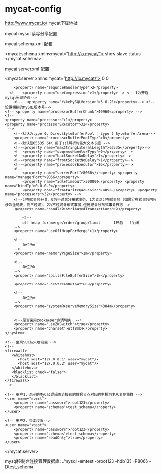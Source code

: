 # mycat-config
http://www.mycat.io/  mycat下载地扯

mycat mysql 读写分享配置

mycat schema.xml 配置

<?xml version="1.0"?>
<!DOCTYPE mycat:schema SYSTEM "schema.dtd">
<mycat:schema xmlns:mycat="http://io.mycat/">
    <!-- 定义MyCat的逻辑库 -->
    <schema name="test_schema" checkSQLschema="false" sqlMaxLimit="100" dataNode="qingkaNode"></schema>
    <!-- 定义MyCat的数据节点 -->
    <dataNode name="testNode" dataHost="dtHost" database="test" />
    <!-- 定义数据主机dtHost，连接到MySQL读写分离集群 ,schema中的每一个dataHost中的host属性值必须唯一-->
    <!-- dataHost实际上配置就是后台的数据库集群，一个datahost代表一个数据库集群 -->
    <!-- balance="1"，全部的readHost与stand by writeHost参与select语句的负载均衡-->
    <!-- writeType="0"，所有写操作发送到配置的第一个writeHost，这里就是我们的hostmaster，第一个挂了切到还生存的第二个writeHost-->
    <dataHost name="dtHost" maxCon="500" minCon="20" balance="1" writeType="0" dbType="mysql" dbDriver="native" switchType="2" slaveThreshold="100">
        <!--心跳检测 -->
        <heartbeat>show slave status</heartbeat>
        <!--配置后台数据库的IP地址和端口号，还有账号密码 -->
        <writeHost host="hostMaster" url="192.168.20.135:3306" user="root" password="root123" /><!-- 主库 -->
        <writeHost host="hostSlave" url="192.168.20.134:3306" user="root" password="root123" /><!-- 备库 -->
    </dataHost>
</mycat:schema>


mycat server.xml 配置

<?xml version="1.0" encoding="UTF-8"?>
<!-- - - Licensed under the Apache License, Version 2.0 (the "License"); 
	- you may not use this file except in compliance with the License. - You 
	may obtain a copy of the License at - - http://www.apache.org/licenses/LICENSE-2.0 
	- - Unless required by applicable law or agreed to in writing, software - 
	distributed under the License is distributed on an "AS IS" BASIS, - WITHOUT 
	WARRANTIES OR CONDITIONS OF ANY KIND, either express or implied. - See the 
	License for the specific language governing permissions and - limitations 
	under the License. -->
<!DOCTYPE mycat:server SYSTEM "server.dtd">
<mycat:server xmlns:mycat="http://io.mycat/">
	<system>
	<property name="useSqlStat">0</property>  <!-- 1为开启实时统计、0为关闭 -->
	<property name="useGlobleTableCheck">0</property>  <!-- 1为开启全加班一致性检测、0为关闭 -->

		<property name="sequnceHandlerType">2</property>
      <!--  <property name="useCompression">1</property>--> <!--1为开启mysql压缩协议-->
        <!--  <property name="fakeMySQLVersion">5.6.20</property>--> <!--设置模拟的MySQL版本号-->
	<!-- <property name="processorBufferChunk">40960</property> -->
	<!-- 
	<property name="processors">1</property> 
	<property name="processorExecutor">32</property> 
	 -->
		<!--默认为type 0: DirectByteBufferPool | type 1 ByteBufferArena-->
		<property name="processorBufferPoolType">0</property>
		<!--默认是65535 64K 用于sql解析时最大文本长度 -->
		<!--<property name="maxStringLiteralLength">65535</property>-->
		<!--<property name="sequnceHandlerType">0</property>-->
		<!--<property name="backSocketNoDelay">1</property>-->
		<!--<property name="frontSocketNoDelay">1</property>-->
		<!--<property name="processorExecutor">16</property>-->
		<!--
			<property name="serverPort">8066</property> <property name="managerPort">9066</property> 
			<property name="idleTimeout">300000</property> <property name="bindIp">0.0.0.0</property> 
			<property name="frontWriteQueueSize">4096</property> <property name="processors">32</property> -->
		<!--分布式事务开关，0为不过滤分布式事务，1为过滤分布式事务（如果分布式事务内只涉及全局表，则不过滤），2为不过滤分布式事务,但是记录分布式事务日志-->
		<property name="handleDistributedTransactions">0</property>
		
			<!--
			off heap for merge/order/group/limit      1开启   0关闭
		-->
		<property name="useOffHeapForMerge">1</property>

		<!--
			单位为m
		-->
		<property name="memoryPageSize">1m</property>

		<!--
			单位为k
		-->
		<property name="spillsFileBufferSize">1k</property>

		<property name="useStreamOutput">0</property>

		<!--
			单位为m
		-->
		<property name="systemReserveMemorySize">384m</property>


		<!--是否采用zookeeper协调切换  -->
		<property name="useZKSwitch">true</property>
		<property name="charset">utf8mb4</property>
	</system>
	
	<!-- 全局SQL防火墙设置 -->
	<!-- 
	<firewall> 
	   <whitehost>
	      <host host="127.0.0.1" user="mycat"/>
	      <host host="127.0.0.2" user="mycat"/>
	   </whitehost>
       <blacklist check="false">
       </blacklist>
	</firewall>
	-->
	
    <!-- 用户1，对应的MyCat逻辑库连接到的数据节点对应的主机为主从复制集群 -->
    <user name="mtest">
        <property name="password">root123</property>
        <property name="schemas">test_schema</property>
    </user>

    <!-- 用户2，只读权限-->
    <user name="stest">
        <property name="password">root123</property>
        <property name="schemas">test_schema</property>
        <property name="readOnly">true</property>
    </user>


</mycat:server>


mysql控制台连接管理数据库:
             ./mysql -umtest -proot123 -hdb135 -P8066 -Dtest_schema  

